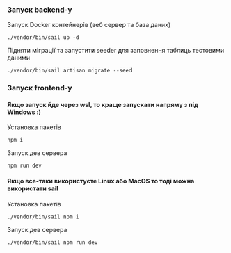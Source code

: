 ### Запуск backend-у

Запуск Docker контейнерів (веб сервер та база даних)
```shell
./vendor/bin/sail up -d
```

Підняти міграції та запустити seeder для заповнення таблиць тестовими даними
```shell
./vendor/bin/sail artisan migrate --seed
```

### Запуск frontend-у

#### Якщо запуск йде через wsl, то краще запускати напряму з під Windows :) 

Установка пакетів
```shell
npm i
```

Запуск дев сервера 
```shell
npm run dev
```

#### Якщо все-таки використуєте Linux або MacOS то тоді можна використати sail  

Установка пакетів
```shell
./vendor/bin/sail npm i
```

Запуск дев сервера
```shell
./vendor/bin/sail npm run dev
```
